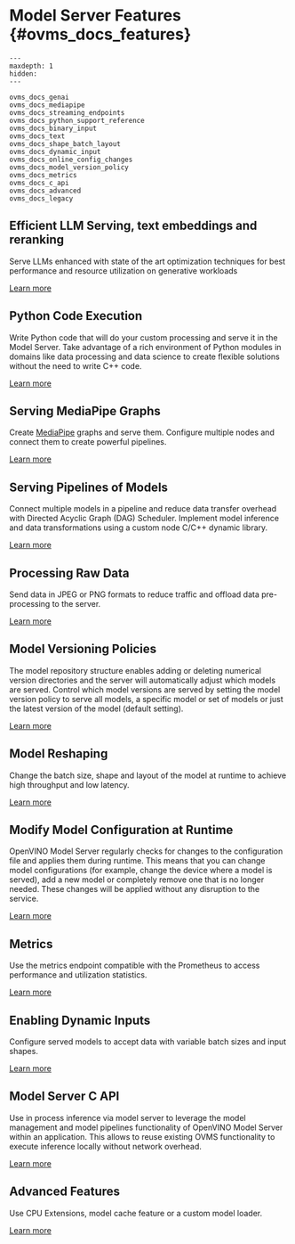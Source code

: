 # Model Server Features {#ovms_docs_features}

```{toctree}
---
maxdepth: 1
hidden:
---

ovms_docs_genai
ovms_docs_mediapipe
ovms_docs_streaming_endpoints
ovms_docs_python_support_reference
ovms_docs_binary_input
ovms_docs_text
ovms_docs_shape_batch_layout
ovms_docs_dynamic_input
ovms_docs_online_config_changes
ovms_docs_model_version_policy
ovms_docs_metrics
ovms_docs_c_api
ovms_docs_advanced
ovms_docs_legacy
```

## Efficient LLM Serving, text embeddings and reranking
Serve LLMs enhanced with state of the art optimization techniques for best performance and resource utilization on generative workloads

[Learn more](./genai.md)

## Python Code Execution
Write Python code that will do your custom processing and serve it in the Model Server.
Take advantage of a rich environment of Python modules in domains like data processing and data science to create flexible solutions without the need to write C++ code.

[Learn more](python_support/reference.md)

## Serving MediaPipe Graphs
Create [MediaPipe](https://developers.google.com/mediapipe/framework/framework_concepts/overview) graphs and serve them. Configure multiple nodes and connect them to create powerful pipelines.

[Learn more](mediapipe.md)

## Serving Pipelines of Models
Connect multiple models in a pipeline and reduce data transfer overhead with Directed Acyclic Graph (DAG) Scheduler.
Implement model inference and data transformations using a custom node C/C++ dynamic library.

[Learn more](dag_scheduler.md)

## Processing Raw Data
Send data in JPEG or PNG formats to reduce traffic and offload data pre-processing to the server.

[Learn more](binary_input.md)

## Model Versioning Policies
The model repository structure enables adding or deleting numerical version directories and the server will automatically adjust which models are served.
Control which model versions are served by setting the model version policy to serve all models, a specific model or set of models or just the latest version of the model (default setting).

[Learn more](model_version_policy.md)

## Model Reshaping
Change the batch size, shape and layout of the model at runtime to achieve high throughput and low latency.

[Learn more](shape_batch_size_and_layout.md)

## Modify Model Configuration at Runtime
OpenVINO Model Server regularly checks for changes to the configuration file and applies them during runtime. This means that you can change model configurations
(for example, change the device where a model is served), add a new model or completely remove one that is no longer needed. These changes will be applied without any disruption to the service.

[Learn more](online_config_changes.md)


## Metrics
Use the metrics endpoint compatible with the Prometheus to access performance and utilization statistics.

[Learn more](metrics.md)

## Enabling Dynamic Inputs
Configure served models to accept data with variable batch sizes and input shapes.

[Learn more](dynamic_input.md)

## Model Server C API
Use in process inference via model server to leverage the model management and model pipelines functionality of OpenVINO Model Server within an application. This allows to reuse existing OVMS functionality to execute inference locally without network overhead.

[Learn more](model_server_c_api.md)

## Advanced Features
Use CPU Extensions, model cache feature or a custom model loader.

[Learn more](advanced_topics.md)
